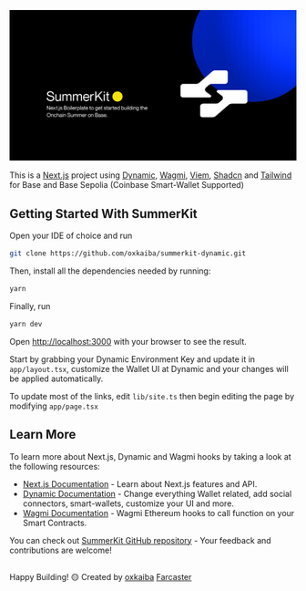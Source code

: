 ![SummerKit](/public/metasummerkit.png)

This is a [Next.js](https://nextjs.org/) project using [Dynamic](https://dynamic.xyz), [Wagmi](https://wagmi.sh), [Viem](https://viem.sh), [Shadcn](https://ui.shadcn.com) and [Tailwind](https://tailwindcss.com) for Base and Base Sepolia (Coinbase Smart-Wallet Supported)

## Getting Started With SummerKit

Open your IDE of choice and run 

```bash 
git clone https://github.com/oxkaiba/summerkit-dynamic.git
```
Then, install all the dependencies needed by running:

```bash
yarn
```
Finally, run
```bash
yarn dev
```

Open [http://localhost:3000](http://localhost:3000) with your browser to see the result.

Start by grabbing your Dynamic Environment Key and update it in `app/layout.tsx`, customize the Wallet UI at Dynamic and your changes will be applied automatically.

To update most of the links, edit `lib/site.ts` then begin editing the page by modifying `app/page.tsx`

## Learn More

To learn more about Next.js, Dynamic and Wagmi hooks by taking a look at the following resources:

- [Next.js Documentation](https://nextjs.org/docs) - Learn about Next.js features and API.
- [Dynamic Documentation](https://docs.dynamic.xyz/introduction/welcome) - Change everything Wallet related, add social connectors, smart-wallets, customize your UI and more.
- [Wagmi Documentation](https://wagmi.sh/react/getting-started) - Wagmi Ethereum hooks to call function on your Smart Contracts.

You can check out [SummerKit GitHub repository](https://github.com/summershsh/summerkit) - Your feedback and contributions are welcome!

##

Happy Building! 🟡
Created by [oxkaiba](https://github.com/oxkaiba) [Farcaster](https://warpcast.com/oxkaiba)
